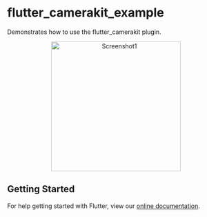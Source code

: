 # flutter_camerakit_example

Demonstrates how to use the flutter_camerakit plugin.
<p align="center">
    <img src="https://github.com/hramaroson/flutter_cameraview/blob/master/example/screenshots/screenshot1.png" alt="Screenshot1" width="300"/>
</p>

## Getting Started
For help getting started with Flutter, view our 
[online documentation](https://flutter.io/docs).
